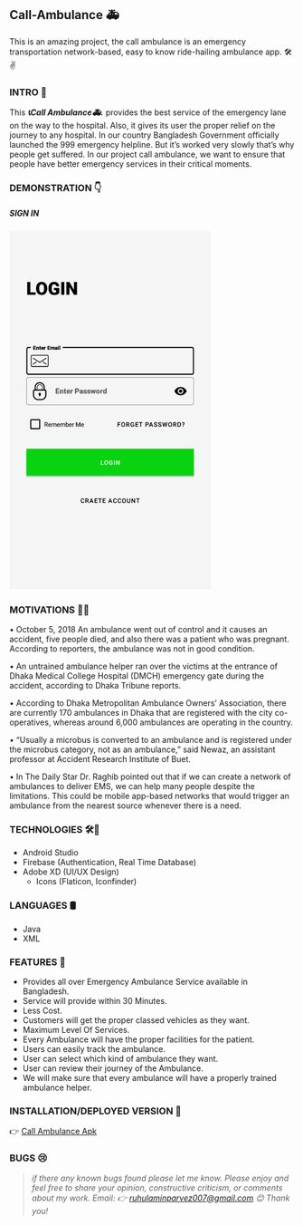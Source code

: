 ## Call-Ambulance 🚑 
This is an amazing project, the call ambulance is an emergency transportation network-based, easy to know ride-hailing ambulance app.  🛠✌

### INTRO 🙂

This ***📞Call Ambulance🚑.*** provides the best service of the emergency lane on the way to the hospital. Also, it gives its user the proper relief on the journey to any hospital. In our country Bangladesh Government officially launched the 999 emergency helpline. But it’s worked very slowly that’s why people get suffered. In our project call ambulance, we want to ensure that people have better emergency services in their critical moments.

### DEMONSTRATION 👇
##### SIGN IN
<p align="left">
  <img width="356" src="https://github.com/Ruhul12/Call-Ambulance/blob/master/Call%20Ambulance%20Different%20Designs/ScreenShots/login.png">
</p>

### MOTIVATIONS 🗽🤞

•	October 5, 2018
An ambulance went out of control and it causes an accident, five people died, and also there was a patient who was pregnant. According to reporters, the ambulance was not in good condition.

•	An untrained ambulance helper ran over the victims at the entrance of Dhaka Medical College Hospital (DMCH) emergency gate during the accident, according to Dhaka Tribune reports.


•	According to Dhaka Metropolitan Ambulance Owners’ Association, there are currently 170 ambulances in Dhaka that are registered with the city co-operatives, whereas around 6,000 ambulances are operating in the country.

•	“Usually a microbus is converted to an ambulance and is registered under the microbus category, not as an ambulance,” said Newaz, an assistant professor at Accident Research Institute of Buet.

•	In The Daily Star Dr. Raghib pointed out that if we can create a network of ambulances to deliver EMS, we can help many people despite the limitations. This could be mobile app-based networks that would trigger an ambulance from the nearest source whenever there is a need.

### TECHNOLOGIES 🛠🚀

 - Android Studio
 - Firebase (Authentication, Real Time Database)
 - Adobe XD (UI/UX Design)
   - Icons (Flaticon, Iconfinder)
 
### LANGUAGES 🛢

- Java
- XML

### FEATURES 🧲

- Provides all over Emergency Ambulance Service available in Bangladesh.
- Service will provide within 30 Minutes.
- Less Cost.
- Customers will get the proper classed vehicles as they want.
- Maximum Level Of Services.
- Every Ambulance will have the proper facilities for the patient.
- Users can easily track the ambulance.
- User can select  which kind of ambulance they want.
- User can review their journey of the Ambulance.
- We will make sure that every ambulance will have a properly trained ambulance helper.

### INSTALLATION/DEPLOYED VERSION 💉
👉 [Call Ambulance Apk](https://github.com/Ruhul12/Call-Ambulance/blob/master/release%20apk/app-release.apk)

### BUGS 😢

> *if there any known bugs found please let me know.
Please enjoy and feel free to share your opinion, constructive criticism, or comments about my work.*
>*Email: 👉 ruhulaminparvez007@gmail.com 😊 Thank you!*


